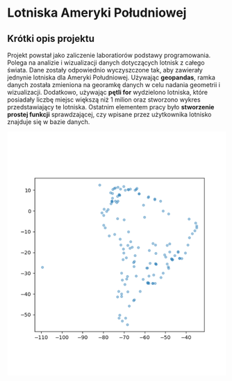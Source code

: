 # Lotniska Ameryki Południowej
## Krótki opis projektu
Projekt powstał jako zaliczenie laboratiorów podstawy programowania. Polega na analizie i wizualizacji danych dotyczących lotnisk z całego świata. Dane zostały odpowiednio wyczyszczone tak, aby zawierały jednynie lotniska dla Ameryki Południowej. Używając **geopandas**, ramka danych została zmieniona na georamkę danych w celu nadania geometrii i wizualizacji. Dodatkowo, używając **pętli for** wydzielono lotniska, które posiadały liczbę miejsc większą niż 1 milion oraz stworzono wykres przedstawiający te lotniska. Ostatnim elementem pracy było **stworzenie prostej funkcji** sprawdzającej, czy wpisane przez użytkownika lotnisko znajduje się w bazie danych. 

![lotniska](lotniska.png)
